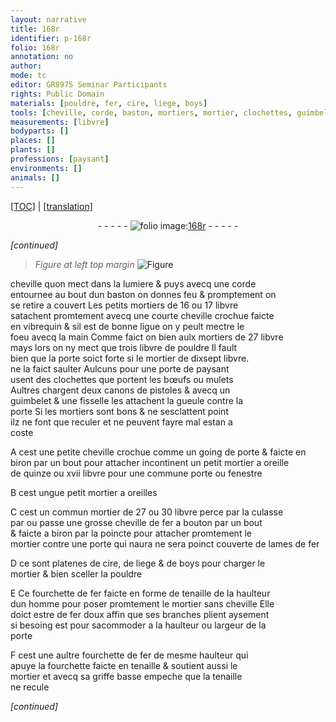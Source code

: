 ```yaml
---
layout: narrative
title: 168r
identifier: p-168r
folio: 168r
annotation: no
author:
mode: tc
editor: GR8975 Seminar Participants
rights: Public Domain
materials: [pouldre, fer, cire, liege, boys]
tools: [cheville, corde, baston, mortiers, mortier, clochettes, guimbelet, fisselle, lames, fourchette, tenaille]
measurements: [libvre]
bodyparts: []
places: []
plants: []
professions: [paysant]
environments: []
animals: []
---
```


<p><a href="{{ site.baseurl }}/diplomatic/">[TOC]</a> | <a href="{{ site.baseurl }}/texts/p-168r_tl/" target="_blank">[translation]</a></p><div class="folio" align="center">- - - - - <a href="http://gallica.bnf.fr/ark:/12148/btv1b10500001g/f341.image" target="_blank"><img src="https://cu-mkp.github.io/2017-workshop-edition/assets/photo-icon.png" alt="folio image: " style="display:inline-block; margin-bottom:-3px;"/>168r</a> - - - - - </div>  
 
*[continued]*
  
> *Figure*
> *at left top margin*
> <a href="https://drive.google.com/open?id=0B9-oNrvWdlO5RUdzVWVNM3l6QVU" target="_blank"><img src="https://cu-mkp.github.io/GR8975-edition/assets/photo-icon.png" alt="Figure" style="display:inline-block; margin-bottom:-3px;"/></a>
 
<span class="tl">cheville</span> quon mect dans la lumiere & puys avecq une <span class="tl">corde</span><br/> entournee au bout dun <span class="tl">baston</span> on donnes feu & promptem<span class="exp">ent</span> on<br/> se retire a couvert Les petits <span class="tl">mortiers</span> de 16 ou 17 <span class="ms">l<span class="exp">i</span>b<span class="exp">vre</span></span><br/> satachent promtem<span class="exp">ent</span> avecq une courte <span class="tl">cheville</span> crochue faicte<br/> en vibrequin & sil est de bonne ligue on y peult mectre le<br/> foeu avecq la main Co<span class="exp">mm</span>e faict on bien aulx <span class="tl">mortiers</span> de 27 <span class="ms">l<span class="exp">i</span>b<span class="exp">vre</span></span><br/> mays lors on ny mect que trois <span class="ms">l<span class="exp">i</span>b<span class="exp">vre</span></span> de <span class="m">pouldre</span> Il fault<br/> bien que la porte soict forte si le <span class="tl">mortier</span> de dixsept <span class="ms">l<span class="exp">i</span>b<span class="exp">vre</span></span>.<br/> ne la faict saulter Aulcuns pour une porte de <span class="pro">paysant</span><br/> usent des <span class="tl">clochettes</span> que portent les bœufs ou mulets<br/> Aultres chargent deux canons de <span class="cn">pistoles</span> & avecq un<br/> <span class="tl">guimbelet</span> & une <span class="tl">fisselle</span> les attachent la gueule contre la<br/> porte Si les <span class="tl">mortiers</span> sont bons & ne sesclattent point<br/> ilz ne font que reculer et ne peuvent fayre mal estan a<br/> coste
 
A cest une petite <span class="tl">cheville</span> crochue co<span class="exp">mm</span>e un going de porte & faicte en<br/> biron par un bout pour attacher incontinent un petit <span class="tl">mortier</span> a oreille<br/> de quinze ou xvii <span class="ms">l<span class="exp">i</span>b<span class="exp">vre</span></span> pour une commune porte ou fenestre
 
B cest un<span class="del">gue</span> petit <span class="tl">mortier</span> a oreilles
 
C cest un commun <span class="tl">mortier</span> de 27 ou 30 <span class="ms">l<span class="exp">i</span>b<span class="exp">vre</span></span> perce par la culasse<br/> par ou passe une grosse <span class="tl">cheville</span> de <span class="m">fer</span> a bouton par un bout<br/> & faicte a biron par la poincte pour attacher promtem<span class="exp">ent</span> le<br/> <span class="tl">mortier</span> contre une porte qui <span class="del">naura</span> <span class="add">ne sera</span> poinct <span class="add">couverte</span> de <span class="tl">lames</span> de <span class="m">fer</span>
 
D ce sont platenes de <span class="m">cire</span>, de <span class="m">liege</span> & de <span class="m">boys</span> pour charger le<br/> <span class="tl">mortier</span> & bien sceller la <span class="m">pouldre</span>
 
E <span class="del">Ce</span> <span class="tl">fourchette</span> de <span class="m">fer</span> faicte en forme de tenaille de la haulteur<br/> dun homme pour poser promtem<span class="exp">ent</span> le <span class="tl">mortier</span> sans cheville Elle<br/> doict estre de <span class="m">fer</span> doux affin que ses branches plient aysem<span class="exp">ent</span><br/> si besoing est pour sacommoder a la haulteur ou largeur de la<br/> porte
 
F cest une aultre <span class="tl">fourchette</span> de <span class="m">fer</span> de mesme haulteur qui<br/> apuye la <span class="tl">fourchette</span> faicte en tenaille & soutient aussi le<br/> <span class="tl">mortier</span> et avecq sa griffe basse empeche que la <span class="tl">tenaille</span><br/> ne recule
 
*[continued]*
 
